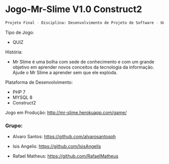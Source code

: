 # Jogo-Mr-Slime V1.0 Construct2

```sh
Projeto Final - Disciplina: Desenvolvimento de Projeto de Software - Unipê 2019.1
```
Tipo de Jogo: 

* QUIZ

História:

* Mr Slime é uma bolha com sede de conhecimento e com um grande objetivo em aprender novos conceitos da tecnologia da informação. Ajude o Mr Slime a aprender sem que ele exploda.

Plataforma de Desenvolvimento: 

* PHP 7 
* MYSQL 8 
* Construct2

Jogo em Produção: http://mr-slime.herokuapp.com/game/

### Grupo:
* Alvaro Santos:
https://github.com/alvarosantosph

* Isis Angelis:
https://github.com/IsisAngelis

* Rafael Matheus:
https://github.com/RafaelMatheus

